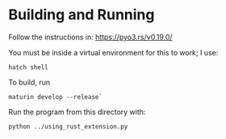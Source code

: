 # Building and Running

Follow the instructions in: https://pyo3.rs/v0.19.0/

You must be inside a virtual environment for this to work; I use:
```text
hatch shell
```

To build, run 
```text
maturin develop --release`
```

Run the program from this directory with:
```text
python ../using_rust_extension.py
```
